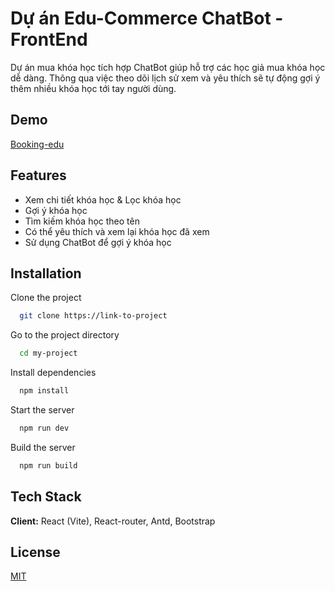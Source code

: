 
# Dự án Edu-Commerce ChatBot - FrontEnd

Dự án mua khóa học tích hợp ChatBot giúp hỗ trợ các học giả mua khóa học dễ dàng. Thông qua việc theo dõi lịch sử xem và yêu thích sẽ tự động gợi ý thêm nhiều khóa học tới tay người dùng.

## Demo

[Booking-edu](https://booking-edu.vercel.app/)

## Features

- Xem chi tiết khóa học & Lọc khóa học
- Gợi ý khóa học
- Tìm kiếm khóa học theo tên
- Có thể yêu thích và xem lại khóa học đã xem
- Sử dụng ChatBot để gợi ý khóa học


## Installation

Clone the project

```bash
  git clone https://link-to-project
```

Go to the project directory

```bash
  cd my-project
```

Install dependencies

```bash
  npm install
```

Start the server

```bash
  npm run dev
```

Build the server

```bash
  npm run build
```


## Tech Stack

**Client:** React (Vite), React-router, Antd, Bootstrap 


## License

[MIT](https://github.com/ntanh23112005/Edu-Commerce/blob/main/LICENSE)
